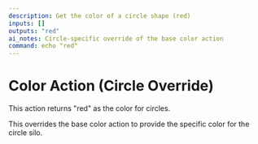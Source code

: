 ```yaml
---
description: Get the color of a circle shape (red)
inputs: []
outputs: "red"
ai_notes: Circle-specific override of the base color action
command: echo "red"
---
```


# Color Action (Circle Override)

This action returns "red" as the color for circles.

This overrides the base color action to provide the specific color for the circle silo.